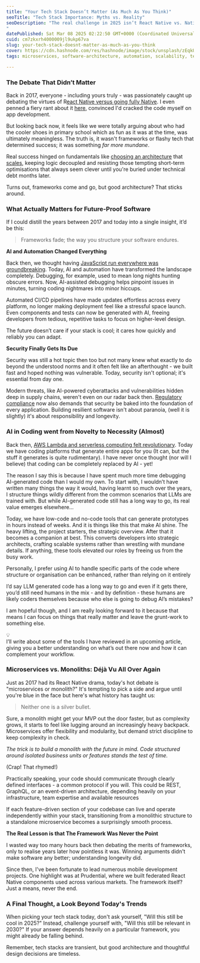 ```yaml
---
title: "Your Tech Stack Doesn’t Matter (As Much As You Think)"
seoTitle: "Tech Stack Importance: Myths vs. Reality"
seoDescription: "The real challenge in 2025 isn’t React Native vs. Native, it’s building software that lasts. Here’s what truly matters for future-proof development.
"
datePublished: Sat Mar 08 2025 02:22:50 GMT+0000 (Coordinated Universal Time)
cuid: cm7zkxrh4000009jl9ukp67va
slug: your-tech-stack-doesnt-matter-as-much-as-you-think
cover: https://cdn.hashnode.com/res/hashnode/image/stock/unsplash/zEqkUMiMxMI/upload/ec2ea0347850d74c5afde9fcdec230d5.jpeg
tags: microservices, software-architecture, automation, scalability, techstack, aiincoding

---
```


### The Debate That Didn’t Matter

Back in 2017, everyone - including yours truly - was passionately caught up debating the virtues of R[eact Native versus going fully Native](https://www.inovex.de/de/blog/react-native-vs-native-development/). I even penned a fiery rant about it [here](https://geekist.co/hybrid-vs-native), convinced I'd cracked the code myself on app development.

But looking back now, it feels like we were totally arguing about who had the cooler shoes in primary school which as fun as it was at the time, was ultimately meaningless. The truth is, it wasn't frameworks or flashy tech that determined success; it was something *far more mundane*.

Real success hinged on fundamentals like [choosing an architecture](https://www.archdaily.com/904882/understanding-and-using-architectural-scales) that [scales](https://aosabook.org/en/v2/distsys.html), keeping logic decoupled and resisting those tempting short-term optimisations that always seem clever until you're buried under technical debt months later.

Turns out, frameworks come and go, but good architecture? That sticks around.

### What Actually Matters for Future-Proof Software

If I could distill the years between 2017 and today into a single insight, it’d be this:

> Frameworks fade; the way you structure your software endures.

**AI and Automation Changed Everything**

Back then, we thought having [JavaScript run everywhere was groundbreaking](https://naturaily.com/blog/react-native-things-to-know). Today, AI and automation have transformed the landscape completely. Debugging, for example, used to mean long nights hunting obscure errors. Now, AI-assisted debugging helps pinpoint issues in minutes, turning coding nightmares into minor hiccups.

Automated CI/CD pipelines have made updates effortless across every platform, no longer making deployment feel like a stressful space launch. Even components and tests can now be generated with AI, freeing developers from tedious, repetitive tasks to focus on higher-level design.

The future doesn’t care if your stack is cool; it cares how quickly and reliably you can adapt.

**Security Finally Gets Its Due**

Security was still a hot topic then too but not many knew what exactly to do beyond the understood norms and it often felt like an afterthought - we built fast and hoped nothing was vulnerable. Today, security isn't optional; it's essential from day one.

Modern threats, like AI-powered cyberattacks and vulnerabilities hidden deep in supply chains, weren't even on our radar back then. [Regulatory compliance](https://developers.google.com/solutions/content-driven/data-storage/regulatory-compliance) now also demands that security be baked into the foundation of every application. Building resilient software isn't about paranoia, (well it is slightly) it's about responsibility and longevity.

### AI in Coding went from Novelty to Necessity (Almost)

Back then, [AWS Lambda and serverless computing felt revolutionary](https://siliconangle.com/2017/08/15/a-cloud-guru-uses-lambda-and-api-gateway-to-build-serverless-company-awssummit/). Today we have coding platforms that generate entire apps for you (It can, but the stuff it generates is quite rudimentary). I have never once thought (nor will I believe) that coding can be completely replaced by AI - yet!

The reason I say this is because I have spent much more time debugging AI-generated code than I would my own. To start with, I wouldn’t have written many things the way it would, having learnt so much over the years, I structure things wildly different from the common scenarios that LLMs are trained with. But while AI-generated code still has a long way to go, its real value emerges elsewhere…

Today, we have low-code and no-code tools that can generate prototypes in hours instead of weeks. And it is things like this that make AI shine. The heavy lifting, the project starters, the strategic overview. After that it becomes a companion at best. This converts developers into strategic architects, crafting scalable systems rather than wrestling with mundane details. If anything, these tools elevated our roles by freeing us from the busy work.

Personally, I prefer using AI to handle specific parts of the code where structure or organisation can be enhanced, rather than relying on it entirely

I’d say LLM generated code has a long way to go and even if it gets there, you’d still need humans in the mix - and by definition - these humans are likely coders themselves because who else is going to debug AI’s mistakes?

I am hopeful though, and I am really looking forward to it because that means I can focus on things that really matter and leave the grunt-work to something else.

<div data-node-type="callout">
<div data-node-type="callout-emoji">💡</div>
<div data-node-type="callout-text">I’ll write about some of the tools I have reviewed in an upcoming article, giving you a better understanding on what’s out there now and how it can complement your workflow.</div>
</div>

### Microservices vs. Monoliths: Déjà Vu All Over Again

Just as 2017 had its React Native drama, today's hot debate is "microservices or monolith?" It's tempting to pick a side and argue until you're blue in the face but here's what history has taught us:

> Neither one is a silver bullet.

Sure, a monolith might get your MVP out the door faster, but as complexity grows, it starts to feel like lugging around an increasingly heavy backpack. Microservices offer flexibility and modularity, but demand strict discipline to keep complexity in check.

*The trick is to build a monolith with the future in mind. Code structured around isolated business units or features stands the test of time.*  
  
(Crap! That rhymed!)  
  
Practically speaking, your code should communicate through clearly defined interfaces - a common protocol if you will. This could be REST, GraphQL, or an event-driven architecture, depending heavily on your infrastructure, team expertise and available resources

If each feature-driven section of your codebase can live and operate independently within your stack, transitioning from a monolithic structure to a standalone microservice becomes a surprisingly smooth process.

**The Real Lesson is that The Framework Was Never the Point**

I wasted way too many hours back then debating the merits of frameworks, only to realise years later how pointless it was. Winning arguments didn't make software any better; understanding longevity did.

Since then, I've been fortunate to lead numerous mobile development projects. One highlight was at Prudential, where we built federated React Native components used across various markets. The framework itself? Just a means, never the end.

### A Final Thought, a Look Beyond Today's Trends

When picking your tech stack today, don't ask yourself, "Will this still be cool in 2025?" Instead, challenge yourself with, "Will this still be relevant in 2030?" If your answer depends heavily on a particular framework, you might already be falling behind.

Remember, tech stacks are transient, but good architecture and thoughtful design decisions are timeless.